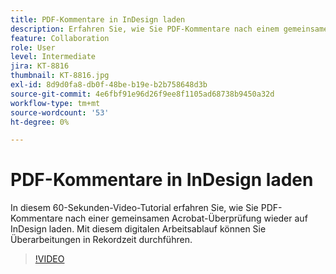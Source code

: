 ```yaml
---
title: PDF-Kommentare in InDesign laden
description: Erfahren Sie, wie Sie PDF-Kommentare nach einem gemeinsamen Acrobat-Review wieder auf InDesign laden.
feature: Collaboration
role: User
level: Intermediate
jira: KT-8816
thumbnail: KT-8816.jpg
exl-id: 8d9d0fa8-db0f-48be-b19e-b2b758648d3b
source-git-commit: 4e6fbf91e96d26f9ee8f1105ad68738b9450a32d
workflow-type: tm+mt
source-wordcount: '53'
ht-degree: 0%

---
```


# PDF-Kommentare in InDesign laden

In diesem 60-Sekunden-Video-Tutorial erfahren Sie, wie Sie PDF-Kommentare nach einer gemeinsamen Acrobat-Überprüfung wieder auf InDesign laden. Mit diesem digitalen Arbeitsablauf können Sie Überarbeitungen in Rekordzeit durchführen.

>[!VIDEO](https://video.tv.adobe.com/v/3415768?quality=12&learn=on&hidetitle=true&captions=ger)
